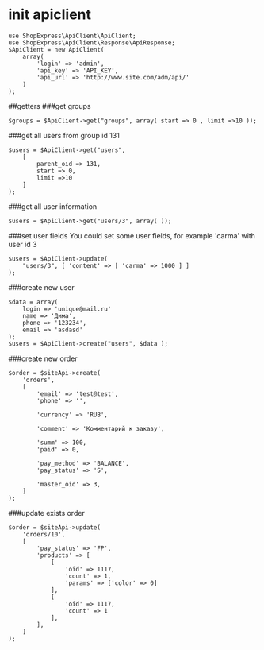 # init apiclient
```
use ShopExpress\ApiClient\ApiClient;
use ShopExpress\ApiClient\Response\ApiResponse;
$ApiClient = new ApiClient(
    array(
        'login' => 'admin',
        'api_key' => 'API_KEY',
        'api_url' => 'http://www.site.com/adm/api/'
    )
);
```
##getters
###get groups
```
$groups = $ApiClient->get("groups", array( start => 0 , limit =>10 ));
```
###get all users from group id 131
```
$users = $ApiClient->get("users",
    [
        parent_oid => 131,
        start => 0,
        limit =>10
    ]
);
```
###get all user information
```
$users = $ApiClient->get("users/3", array( ));
```
###set user fields
You could set some user fields, for example 'carma' with user id 3
```
$users = $ApiClient->update(
    "users/3", [ 'content' => [ 'carma' => 1000 ] ]
);
```
###create new user
```
$data = array(
    login => 'unique@mail.ru'
    name => 'Дима',
    phone => '123234',
    email => 'asdasd'
);
$users = $ApiClient->create("users", $data );
```
###create new order
```
$order = $siteApi->create(
    'orders',
    [
        'email' => 'test@test',
        'phone' => '',

        'currency' => 'RUB',

        'comment' => 'Комментарий к заказу',

        'summ' => 100,
        'paid' => 0,

        'pay_method' => 'BALANCE',
        'pay_status' => 'S',

        'master_oid' => 3,
    ]
);
```
###update exists order
```
$order = $siteApi->update(
    'orders/10',
    [
        'pay_status' => 'FP',
        'products' => [
            [
                'oid' => 1117,
                'count' => 1,
                'params' => ['color' => 0]
            ],
            [
                'oid' => 1117,
                'count' => 1
            ],
        ],
    ]
);
```